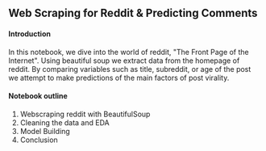 ## Web Scraping for Reddit & Predicting Comments

#### Introduction
In this notebook, we dive into the world of reddit, "The Front Page of the Internet". Using beautiful soup we extract data from the homepage of reddit. By comparing variables such as title, subreddit, or age of the post we attempt to make predictions of the main factors of post virality.

#### Notebook outline
1) Webscraping reddit with BeautifulSoup
2) Cleaning the data and EDA
3) Model Building
4) Conclusion


